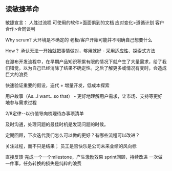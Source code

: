 ## 读敏捷革命

敏捷宣言：
人胜过流程
可使用的软件>面面俱到的文档
应对变化>遵循计划
客户合作>合同谈判

Why scrum?
大环境是不确定的
老板/客户开始可能并不明确自己想要什么

How？
承认无法一开始就把事情做对，够用就好 - 采用适应性、探索式方法

在瀑布开发流程中，在早期产品知识积累有限的情况下就产生了大量需求，给了我们错觉，以为自己已经消除了结果不确定性。之后了解更多或情况有变时，会造成巨大的浪费

快速验证重要的假设，迭代 + 增量开发，低成本探索

用户故事（As...I want...so that） - 更好地理解用户需求，让市场、支持等更好地参与需求过程

2/8定律--以价值导向梳理待办事项清单

及时沟通，处理问题的最佳时机是发现问题的时候。

定期回顾，下次迭代我们怎么可以做的更好？有哪些流程可以改进？

关注过程，而不只是结果； 员工是否快乐是公司未来业绩的风向标

直接反馈
完成一个一个milestone，产生激励效果
sprint回顾，持续改进
一次做一件事，任务转换的损失是纯粹的浪费
